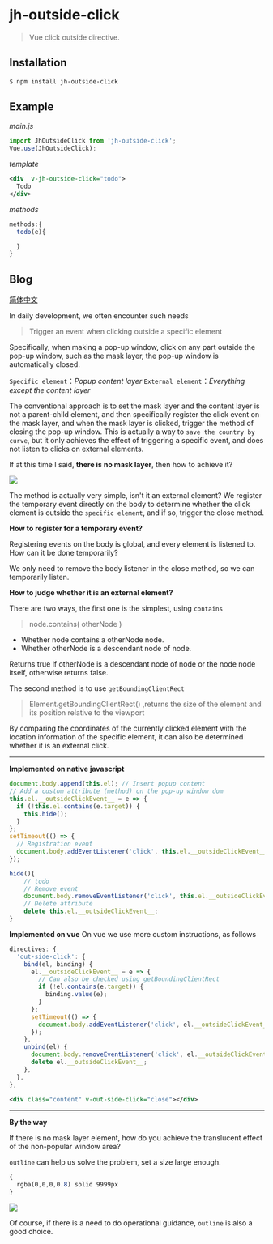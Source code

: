 # jh-outside-click
> Vue click outside directive.

## Installation
``` bash
$ npm install jh-outside-click
```

## Example
_main.js_
``` js
import JhOutsideClick from 'jh-outside-click';
Vue.use(JhOutsideClick);
```
_template_
``` xml
<div  v-jh-outside-click="todo">
  Todo
</div>
```
_methods_
``` js
methods:{
  todo(e){

  }
}
```

## Blog

[简体中文](https://www.jianshu.com/p/5bdeca5a39d8)

In daily development, we often encounter such needs

> Trigger an event when clicking outside a specific element

Specifically, when making a pop-up window, click on any part outside the pop-up window, such as the mask layer, the pop-up window is automatically closed.

`Specific element`：_Popup content layer_
`External element`：_Everything except the content layer_

The conventional approach is to set the mask layer and the content layer is not a parent-child element, and then specifically register the click event on the mask layer, and when the mask layer is clicked, trigger the method of closing the pop-up window.
This is actually a way to `save the country by curve`, but it only achieves the effect of triggering a specific event, and does not listen to clicks on external elements.

If at this time I said, **there is no mask layer**, then how to achieve it?

![](https://upload-images.jianshu.io/upload_images/13908708-ae6d2a898ccbe1fb.png?imageMogr2/auto-orient/strip%7CimageView2/2/w/1240)

The method is actually very simple, isn't it an external element? We register the temporary event directly on the body to determine whether the click element is outside the `specific element`, and if so, trigger the close method.

**How to register for a temporary event?**    

Registering events on the body is global, and every element is listened to. How can it be done temporarily?

We only need to remove the body listener in the close method, so we can temporarily listen.

**How to judge whether it is an external element?**

There are two ways, the first one is the simplest, using `contains`

> node.contains( otherNode )

- Whether node contains a otherNode node.
- Whether otherNode is a descendant node of node.

Returns true if otherNode is a descendant node of node or the node node itself, otherwise returns false.

The second method is to use `getBoundingClientRect`

> Element.getBoundingClientRect() ,returns the size of the element and its position relative to the viewport

By comparing the coordinates of the currently clicked element with the location information of the specific element, it can also be determined whether it is an external click.

---

**Implemented on native javascript**

```js
document.body.append(this.el); // Insert popup content
// Add a custom attribute (method) on the pop-up window dom
this.el.__outsideClickEvent__ = e => {
  if (!this.el.contains(e.target)) {
    this.hide();
  }
};
setTimeout(() => {
  // Registration event
  document.body.addEventListener('click', this.el.__outsideClickEvent__);
});
```

```js
hide(){
    // todo
    // Remove event
    document.body.removeEventListener('click', this.el.__outsideClickEvent__);
    // Delete attribute
    delete this.el.__outsideClickEvent__;
}
```

**Implemented on vue**
On vue we use more custom instructions, as follows

```js
directives: {
  'out-side-click': {
    bind(el, binding) {
      el.__outsideClickEvent__ = e => {
        // Can also be checked using getBoundingClientRect
        if (!el.contains(e.target)) {
          binding.value(e);
        }
      };
      setTimeout(() => {
        document.body.addEventListener('click', el.__outsideClickEvent__);
      });
    },
    unbind(el) {
      document.body.removeEventListener('click', el.__outsideClickEvent__);
      delete el.__outsideClickEvent__;
    },
  },
},
```

```xml
<div class="content" v-out-side-click="close"></div>
```

---

**By the way**

If there is no mask layer element, how do you achieve the translucent effect of the non-popular window area?

`outline` can help us solve the problem, set a size large enough.

```css
{
  rgba(0,0,0,0.8) solid 9999px
}
```

![](https://upload-images.jianshu.io/upload_images/13908708-3643d7b5b4431768.png?imageMogr2/auto-orient/strip%7CimageView2/2/w/1240)

Of course, if there is a need to do operational guidance, `outline` is also a good choice.
